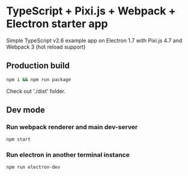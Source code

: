 TypeScript + Pixi.js + Webpack + Electron starter app
======================
Simple TypeScript v2.6 example app on Electron 1.7 with Pixi.js 4.7 and Webpack 3 (hot reload support)
## Production build
 ```bash
npm i && npm run package
 ```
 Check out './dist' folder.

## Dev mode
### Run webpack renderer and main dev-server
 ```bash
npm start
 ```
### Run electron in another terminal instance
 ```bash
npm run electron-dev
 ```